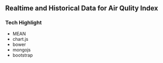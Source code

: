 ## Realtime and Historical Data for Air Qulity Index





### Tech Highlight
- MEAN
- chart.js
- bower
- mongojs
- bootstrap

